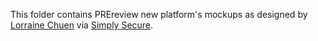 This folder contains PREreview new platform's mockups as designed by [Lorraine Chuen](http://lorrainechuen.com/) via [Simply Secure](https://simplysecure.org/).
